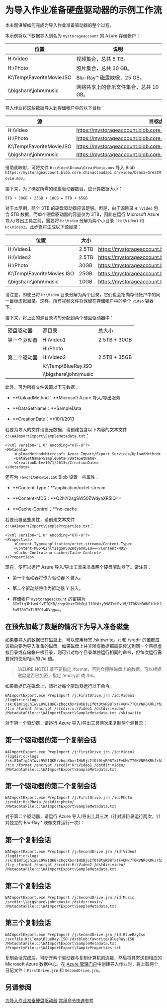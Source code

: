 <properties
    pageTitle="为导入作业准备硬盘驱动器的示例工作流 | Azure"
    description="参阅为 Azure 导入/导出服务中的导入作业准备驱动器的整个过程演练"
    author="renashahmsft"
    manager="aungoo"
    editor="tysonn"
    services="storage"
    documentationcenter="" />  

<tags
    ms.assetid="6eb1b1b7-c69f-4365-b5ef-3cd5e05eb72a"
    ms.service="storage"
    ms.workload="storage"
    ms.tgt_pltfrm="na"
    ms.devlang="na"
    ms.topic="article"
    ms.date="05/25/2015"
    wacn.date="12/29/2016"
    ms.author="renash" />  


# 为导入作业准备硬盘驱动器的示例工作流
本主题讲解如何完成为导入作业准备驱动器的整个过程。
  
本示例将以下数据导入到名为 `mystorageaccount` 的 Azure 存储帐户：
  
|位置|说明|  
|--------------|-----------------|  
|H:\\Video|视频集合，总共 5 TB。|  
|H:\\Photo|照片集合，总共 30 GB。|  
|K:\\Temp\\FavoriteMovie.ISO|Blu-Ray™ 磁盘映像，25 GB。|  
|\\\bigshare\\john\\music|网络共享上的音乐文件集合，总共 10 GB。|  
  
导入作业将这些数据导入到存储帐户中的以下目标：
  
|源|目标虚拟目录或 Blob|  
|------------|-------------------------------------------|  
|H:\\Video|https://mystorageaccount.blob.core.chinacloudapi.cn/video|
|H:\\Photo|https://mystorageaccount.blob.core.chinacloudapi.cn/photo|
|K:\\Temp\\FavoriteMovie.ISO|https://mystorageaccount.blob.core.chinacloudapi.cn/favorite/FavoriteMovies.ISO|
|\\\bigshare\\john\\music|https://mystorageaccount.blob.core.chinacloudapi.cn/music|  
  
  
借助此映射，可将文件 `H:\Video\Drama\GreatMovie.mov` 导入 Blob `https://mystorageaccount.blob.core.chinacloudapi.cn/video/Drama/GreatMovie.mov`。
  
接下来，为了确定所需的硬盘驱动器数目，应计算数据大小：
  
`5TB + 30GB + 25GB + 10GB = 5TB + 65GB`  

  
对于本示例，两个 3TB 的硬盘驱动器应该足够。但是，由于源目录 `H:\Video` 包含 5TB 数据，而单个硬盘驱动器的容量仅为 3TB，因此在运行 Microsoft Azure 导入/导出工具之前，需要将 `H:\Video` 分解为两个小目录：`H:\Video1` 和 `H:\Video2`。此步骤将生成以下源目录：
  
|位置|大小|目标虚拟目录或 Blob|  
|--------------|----------|-------------------------------------------|  
|H:\\Video1|2\.5TB|https://mystorageaccount.blob.core.chinacloudapi.cn/video|
|H:\\Video2|2\.5TB|https://mystorageaccount.blob.core.chinacloudapi.cn/video|
|H:\\Photo|30GB|https://mystorageaccount.blob.core.chinacloudapi.cn/photo|
|K:\\Temp\\FavoriteMovies.ISO|25GB|https://mystorageaccount.blob.core.chinacloudapi.cn/favorite/FavoriteMovies.ISO|
|\\\bigshare\\john\\music|10GB|https://mystorageaccount.blob.core.chinacloudapi.cn/music|  
  
  
 请注意，即使已将 `H:\Video` 目录分解为两个目录，它们也会指向存储帐户中的同一目标虚拟目录。这样，所有视频文件将保留在存储帐户中的单个 `video` 容器下。
  
 接下来，将上面的源目录均匀分配到两个硬盘驱动器中：
  
||||  
|-|-|-|  
|硬盘驱动器|源目录|总大小|  
|第一个驱动器|H:\\Video1|2\.5TB + 30GB|  
||H:\\Photo||  
|第二个驱动器|H:\\Video2|2\.5TB + 35GB|  
||K:\\Temp\\BlueRay.ISO||  
||\\\bigshare\\john\\music||  
  
此外，可为所有文件设置以下元数据：
  
-   **UploadMethod：**Microsoft Azure 导入/导出服务
  
-   **DataSetName：**SampleData
  
-   **CreationDate：**10/1/2013
  
若要为导入的文件设置元数据，请创建包含以下内容的文本文件 `c:\WAImportExport\SampleMetadata.txt`：
  

	<?xml version="1.0" encoding="UTF-8"?>  
	<Metadata>  
	    <UploadMethod>Microsoft Azure Import/Export Service</UploadMethod>  
	    <DataSetName>SampleData</DataSetName>  
	    <CreationDate>10/1/2013</CreationDate>  
	</Metadata>  

  
还可为 `FavoriteMovie.ISO` Blob 设置一些属性：
  
-   **Content-Type：**application/octet-stream
  
-   **Content-MD5：**Q2hlY2sgSW50ZWdyaXR5IQ==
  
-   **Cache-Control：**no-cache
  
若要设置这些属性，请创建文本文件 `c:\WAImportExport\SampleProperties.txt`：
  

	<?xml version="1.0" encoding="UTF-8"?>  
	<Properties>  
	    <Content-Type>application/octet-stream</Content-Type>  
	    <Content-MD5>Q2hlY2sgSW50ZWdyaXR5IQ==</Content-MD5>  
	    <Cache-Control>no-cache</Cache-Control>  
	</Properties>  

  
现在，便可以运行 Azure 导入/导出工具来准备两个硬盘驱动器了。请注意：
  
-   第一个驱动器将作为驱动器 X 装入。
  
-   第二个驱动器将作为驱动器 Y 装入。
  
-   存储帐户 `mystorageaccount` 的密钥为 `8ImTigJhIwvL9VEIQKB/zbqcXbxrIHbBjLIfOt0tyR98TxtFvUM/7T0KVNR6KRkJrh26u5I8hTxTLM2O1aDVqg==`。

## 在预先加载了数据的情况下为导入准备磁盘
 
 如果要导入的数据已在磁盘上，可以使用标志 /skipwrite。/t 和 /srcdir 的值都应该指向要为导入准备的磁盘。如果磁盘上并非所有数据都需要传送到同一个目标虚拟目录或存储帐户根目录，则可针对每个目录单独运行相同的命令，但每次运行需要保持使用相同的 /id 值。

>[AZURE.NOTE] 请不要指定 /format，否则会擦除磁盘上的数据。可以根据磁盘是否已加密，指定 /encrypt 或 /bk。


如果数据已在磁盘上，请针对每个驱动器运行以下命令。
    
    WAImportExport.exe PrepImport /j:FirstDrive.jrn /id:Video1 /logdir:c:\logs /sk:8ImTigJhIwvL9VEIQKB/zbqcXbxrIHbBjLIfOt0tyR98TxtFvUM/7T0KVNR6KRkJrh26u5I8hTxTLM2O1aDVqg== /t:x /format /encrypt /srcdir:x:\Video1 /dstdir:video/ /MetadataFile:c:\WAImportExport\SampleMetadata.txt /skipwrite


对于第一个驱动器，请运行 Azure 导入/导出工具两次来复制两个源目录：
  

## 第一个驱动器的第一个复制会话  
	
	WAImportExport.exe PrepImport /j:FirstDrive.jrn /id:Video1 /logdir:c:\logs /sk:8ImTigJhIwvL9VEIQKB/zbqcXbxrIHbBjLIfOt0tyR98TxtFvUM/7T0KVNR6KRkJrh26u5I8hTxTLM2O1aDVqg== /t:x /format /encrypt /srcdir:H:\Video1 /dstdir:video/ /MetadataFile:c:\WAImportExport\SampleMetadata.txt  



## 第一个驱动器的第二个复制会话  

	WAImportExport.exe PrepImport /j:FirstDrive.jrn /id:Photo /srcdir:H:\Photo /dstdir:photo/ /MetadataFile:c:\WAImportExport\SampleMetadata.txt

  
对于第二个驱动器，请运行 Azure 导入/导出工具三次（针对源目录运行两次，针对独立的 Blu-Ray™ 映像文件运行一次）：
  

## 第一个复制会话  
	WAImportExport.exe PrepImport /j:SecondDrive.jrn /id:Video2 /logdir:c:\logs /sk:8ImTigJhIwvL9VEIQKB/zbqcXbxrIHbBjLIfOt0tyR98TxtFvUM/7T0KVNR6KRkJrh26u5I8hTxTLM2O1aDVqg== /t:y /format /encrypt /srcdir:H:\Video2 /dstdir:video/ /MetadataFile:c:\WAImportExport\SampleMetadata.txt  

  

## 第二个复制会话  
	WAImportExport.exe PrepImport /j:SecondDrive.jrn /id:Music /srcdir:\\bigshare\john\music /dstdir:music/ /MetadataFile:c:\WAImportExport\SampleMetadata.txt  

  

## 第三个复制会话  
	WAImportExport.exe PrepImport /j:SecondDrive.jrn /id:BlueRayIso /srcfile:K:\Temp\BlueRay.ISO /dstblob:favorite/BlueRay.ISO /MetadataFile:c:\WAImportExport\SampleMetadata.txt /PropertyFile:c:\WAImportExport\SampleProperties.txt  

  
复制会话完成后，可断开两个驱动器与复制计算机的连接，然后将其寄送到相应的 Microsoft Azure 数据中心。在 [Azure 管理门户](https://manage.windowsazure.CN/)中创建导入作业时，将上载两个日记文件：`FirstDrive.jrn` 和 `SecondDrive.jrn`。
  
## 另请参阅  
[为导入作业准备硬盘驱动器](/documentation/articles/storage-import-export-tool-preparing-hard-drives-import-v1/) [常用命令快速参考](/documentation/articles/storage-import-export-tool-quick-reference-v1/)

<!---HONumber=Mooncake_1226_2016-->
